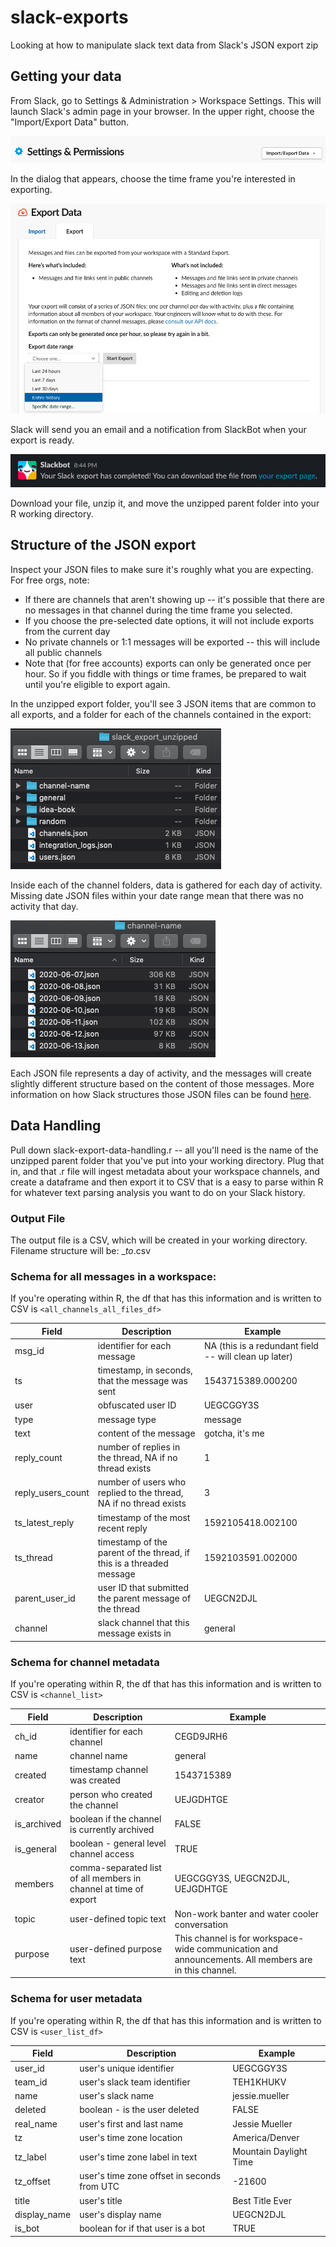 # slack-exports
Looking at how to manipulate slack text data from Slack's JSON export zip

## Getting your data
From Slack, go to Settings & Administration > Workspace Settings. This will launch Slack's admin page in your browser. In the upper right, choose the "Import/Export Data" button.

![browser button from Admin panel](/images/export_data_button_browser.png)

In the dialog that appears, choose the time frame you're interested in exporting.

![select export timeframe](/images/slack_export_dialog.png)

Slack will send you an email and a notification from SlackBot when your export is ready.

![export is ready](/images/slack_export_ready.png)

Download your file, unzip it, and move the unzipped parent folder into your R working directory.


## Structure of the JSON export
Inspect your JSON files to make sure it's roughly what you are expecting.  For free orgs, note:
* If there are channels that aren't showing up -- it's possible that there are no messages in that channel during the time frame you selected.
* If you choose the pre-selected date options, it will not include exports from the current day
* No private channels or 1:1 messages will be exported -- this will include all public channels
* Note that (for free accounts) exports can only be generated once per hour. So if you fiddle with things or time frames, be prepared to wait until you're eligible to export again.

In the unzipped export folder, you'll see 3 JSON items that are common to all exports, and a folder for each of the channels contained in the export:

![structure of the unzipped export folder](/images/slack_export_structure.png)

Inside each of the channel folders, data is gathered for each day of activity. Missing date JSON files within your date range mean that there was no activity that day.

![structure of a channel's subfolder](/images/channel_folder_structure.png)

Each JSON file represents a day of activity, and the messages will create slightly different structure based on the content of those messages. More information on how Slack structures those JSON files can be found [here](https://api.slack.com/messaging).

## Data Handling
Pull down slack-export-data-handling.r -- all you'll need is the name of the unzipped parent folder that you've put into your working directory.  Plug that in, and that .r file will ingest metadata about your workspace channels, and create a dataframe and then export it to CSV that is a easy to parse within R for whatever text parsing analysis you want to do on your Slack history.


### Output File
The output file is a CSV, which will be created in your working directory.
Filename structure will be: <parent folder filename>_<earliest date>_to_<latest date>.csv

### Schema for all messages in a workspace:
If you're operating within R, the df that has this information and is written to CSV is `<all_channels_all_files_df>`

Field | Description | Example
 ------------- | ------------- | -------------
msg_id | identifier for each message | NA (this is a redundant field -- will clean up later)
ts | timestamp, in seconds, that the message was sent | 1543715389.000200
user | obfuscated user ID | UEGCGGY3S
type | message type | message
text | content of the message | gotcha, it's me
reply_count | number of replies in the thread, NA if no thread exists | 1
reply_users_count | number of users who replied to the thread, NA if no thread exists | 3
ts_latest_reply | timestamp of the most recent reply | 1592105418.002100
ts_thread | timestamp of the parent of the thread, if this is a threaded message | 1592103591.002000
parent_user_id | user ID that submitted the parent message of the thread | UEGCN2DJL
channel | slack channel that this message exists in | general

### Schema for channel metadata
If you're operating within R, the df that has this information and is written to CSV is `<channel_list>`

Field | Description | Example
 ------------- | ------------- | -------------
ch_id | identifier for each channel | CEGD9JRH6
name | channel name | general
created | timestamp channel was created | 1543715389
creator | person who created the channel | UEJGDHTGE
is_archived | boolean if the channel is currently archived | FALSE
is_general | boolean - general level channel access | TRUE
members | comma-separated list of all members in channel at time of export | UEGCGGY3S, UEGCN2DJL, UEJGDHTGE
topic | user-defined topic text | Non-work banter and water cooler conversation
purpose | user-defined purpose text | This channel is for workspace-wide communication and announcements. All members are in this channel.


### Schema for user metadata
If you're operating within R, the df that has this information and is written to CSV is `<user_list_df>`

Field | Description | Example
 ------------- | ------------- | -------------
user_id | user's unique identifier | UEGCGGY3S
team_id | user's slack team identifier | TEH1KHUKV
name | user's slack name | jessie.mueller
deleted | boolean - is the user deleted | FALSE
real_name | user's first and last name | Jessie Mueller
tz | user's time zone location | America/Denver
tz_label | user's time zone label in text | Mountain Daylight Time
tz_offset | user's time zone offset in seconds from UTC | -21600
title | user's title | Best Title Ever
display_name | user's display name | UEGCN2DJL
is_bot | boolean for if that user is a bot | TRUE

